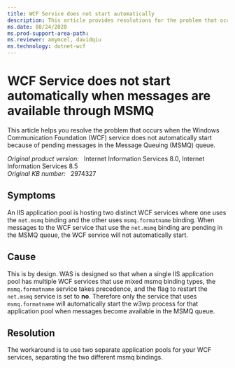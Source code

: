 ```yaml
---
title: WCF Service does not start automatically
description: This article provides resolutions for the problem that occurs when the WCF service does not automatically start because of pending messages in the MSMQ queue.
ms.date: 08/24/2020
ms.prod-support-area-path: 
ms.reviewer: amymcel, davidqiu
ms.technology: dotnet-wcf
---
```

# WCF Service does not start automatically when messages are available through MSMQ

This article helps you resolve the problem that occurs when the Windows Communication Foundation (WCF) service does not automatically start because of pending messages in the Message Queuing (MSMQ) queue.

_Original product version:_ &nbsp; Internet Information Services 8.0, Internet Information Services 8.5  
_Original KB number:_ &nbsp; 2974327

## Symptoms

An IIS application pool is hosting two distinct WCF services where one uses the `net.msmq` binding and the other uses `msmq.formatname` binding. When messages to the WCF service that use the `net.msmq` binding are pending in the MSMQ queue, the WCF service will not automatically start.

## Cause

This is by design. WAS is designed so that when a single IIS application pool has multiple WCF services that use mixed msmq binding types, the `msmq.formatname` service takes precedence, and the flag to restart the `net.msmq` service is set to **no**. Therefore only the service that uses `msmq.formatname` will automatically start the w3wp process for that application pool when messages become available in the MSMQ queue.

## Resolution

The workaround is to use two separate application pools for your WCF services, separating the two different msmq bindings.
